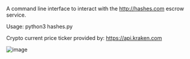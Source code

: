 A command line interface to interact with the http://hashes.com escrow service.


Usage:
python3 hashes.py

Crypto current price ticker provided by: https://api.kraken.com

![image](https://i.imgur.com/bhu3tPG.png)
